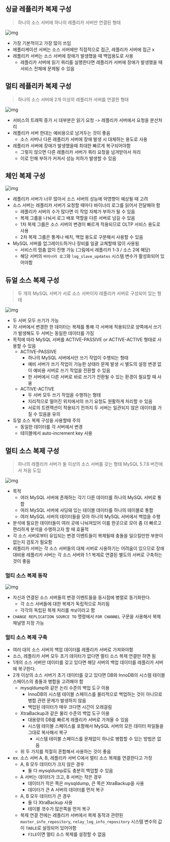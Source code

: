 ## 싱글 레플리카 복제 구성
> 하나의 소스 서버에 하나의 레플리카 서버만 연결된 형태

![img](./img/16.13%20싱글%20레플리카%20복제%20구성.png)
- 가장 기본적이고 가장 많이 쓰임
- 애플리케이션 서버는 소스 서버에만 직접적으로 접근, 레플리카 서버에 접근 x
- 레플리카 서버는 소스 서버에 장애가 발생했을 때 백업용도로 사용
  - 레플리카 서버에 읽기 쿼리를 실행한다면 레플리카 서버에 장애가 발생했을 때 서비스 전체에 문제될 수 있음

## 멀티 레플리카 복제 구성
> 하나의 소스 서버에 2개 이상의 레플리카 서버를 연결한 형태

![img](./img/16.14%20멀티%20레플리카%20복제%20구성.png)
- 서비스의 트래픽 증가 시 대부분은 읽기 요청 -> 레플리카 서버에서 요청을 분산처리
- 레플리카 서버 한대는 예비용으로 남겨두는 것이 좋음
  - 소스 서버나 다른 레플리카 서버에 장애 발생 시 대체하는 용도로 사용
- 레플리카 서버에 장애가 발생했을때 최대한 빠르게 복구되어야함
  - 그렇지 않으면 다른 레플리카 서버가 쿼리 요청을 넘겨받아서 처리
  - 이로 인해 부하가 커져서 성능 저하가 발생할 수 있음

## 체인 복제 구성
![img](./img/16.15%20체인%20복제%20구성.png)
- 레플리카 서버가 너무 많아서 소스 서버의 성능에 악영향이 예상될 때 고려
- 소스 서버는 레플리카 서버가 요청할 때마다 바이너리 로그를 읽어서 전달해야 함
  - 레플리카 서버의 수가 많다면 이 작업 자체가 부하가 될 수 있음
  - 복제 그룹을 나눠서 로그 배포 역할을 다른 서버로 넘길 수 있음
  - 1차 복제 그룹은 소스 서버의 변경이 빠르게 적용되므로 OLTP 서비스 용도로 사용
  - 2차 복제 그룹은 통계나 배치, 백업 용도로 구분해서 사용할 수 있음
- MySQL 서버를 업그레이드하거나 장비를 일괄 교체할때 많이 사용됨
  - 서비스의 멈춤 없이 진행 가능 (그림에서 레플리카 1-3 / 소스 2에 해당)
  - 해당 서버의 `바이너리 로그`와 `log_slave_updates` 시스템 변수가 활성화되어 있어야함

## 듀얼 소스 복제 구성
> 두 개의 MySQL 서버가 서로 소스 서버이자 레플리카 서버로 구성되어 있는 형태

![img](./img/16.20%20듀얼%20소스%20복제%20구성.png)
- 두 서버 모두 쓰기가 가능
- 각 서버에서 변경한 한 데이터는 복제를 통해 각 서버에 적용되므로 양쪽에서 쓰기가 발생해도 두 서버는 동일한 데이터를 가짐
- 목적에 따라 MySQL 서버를 ACTIVE-PASSIVE or ACTIVE-ACTIVE 형태로 사용할 수 있음
  - ACTIVE-PASSIVE
    - 하나의 MySQL 서버에서만 쓰기 작업이 수행되는 형태
    - 예비 서버가 쓰기 작업이 가능한 상태라 문제 발생 시 별도의 설정 변경 없이 예비용 서버로 쓰기 작업을 전환할 수 있음
    - 한 서버에서 다른 서버로 바로 쓰기가 전환될 수 있는 환경이 필요할 때 사용
  - ACTIVE-ACTIVE
    - 두 서버 모두 쓰기 작업을 수행하는 형태
    - 지리적으로 떨어진 위치에서의 쓰기 요청도 원활하게 처리할 수 있음
    - 서로의 트랜잭션이 적용되기 전까지 두 서버는 일관되지 않은 데이터를 가질 수 있음을 유의
- 듀얼 소스 복제 구성을 사용할때 주의
  - 동일한 데이터를 각 서버에서 변경
  - 테이블에서 auto-increment key 사용

## 멀티 소스 복제 구성
> 하나의 레플리카 서버가 둘 이상의 소스 서버를 갖는 형태
> MySQL 5.7.6 버전에서 처음 도입

![img](./img/16.21%20멀티%20소스%20복제%20구성.png)
- 목적
  - 여러 MySQL 서버에 존재하는 각기 다른 데이터를 하나의 MySQL 서버로 통합
  - 여러 MySQL 서버에 샤딩돼 있는 테이블 데이터를 하나의 테이블로 통합
  - 여러 MySQL 서버의 데이터들을 모아 하나의 MySQL 서버에서 백업을 수행
- 분석에 필요한 데이터들이 여러 곳에 나눠져있어 이를 한곳으로 모아 좀 더 빠르고 편리하게 분석을 수행하고자 할 때 효율적
- 각 소스 서버로부터 유입되는 변경 이벤트들이 복제될때 충돌을 일으킬만한 부분이 없는지 검토가 필요함
- 레플리카 서버는 각 소스 서버들의 대체 서버로 사용하기는 어려움이 있으므로 장애 대비용 레플리카 서버는 각 소스 서버와 1:1 복제로 연결된 별도의 서버로 구축하는 것이 좋음

### 멀티 소스 복제 동작
![img](./img/16.22%20멀티%20소스%20복제%20동작%20방식.png)
- 자신과 연결된 소스 서버들의 변경 이벤트들을 동시점에 병렬로 동기화한다.
  - 각 소스 서버들에 대한 복제가 독립적으로 처리됨
  - 각각의 독립된 복제 처리를 `채널`이라고 함
- `CHANGE REPLICATION SOURCE TO` 명령에서 `FOR CHANNEL` 구문을 사용해서 복제 채널명 지정 가능

### 멀티 소스 복제 구축
- 여러 대의 소스 서버의 백업 데이터를 레플리카 서버로 가져와야함
- 소스, 레플리카 서버 모두 초기 데이터가 없다면 멀티 소스 복제 연결만 하면 됨
- 1개의 소스 서버만 데이터를 갖고 있다면 해당 서버의 백업 데이터를 레플리카 서버에 복구한다.
- 2개 이상의 소스 서버가 초기 데이터를 갖고 있다면 DB와 InnoDB의 시스템 테이블 스페이스의 충돌과 병합을 고려해야 함
  - mysqldump와 같은 논리 수준의 백업 도구 이용
    - InnoDB의 시스템 테이블 스페이스를 물리적으로 백업하는 것이 아니므로 병합 관련 문제가 발생하지 않음
    - 백업된 데이터가 매우 크다면 시간이 오래걸림
  - XtraBackup과 같은 물리 수준의 백업 도구 이용
    - 대용량의 DB를 빠르게 레플리카 서버로 가져올 수 있음
    - 시스템 테이블 스페이스를 포함해서 MySQL 서버의 모든 데이터 파일들을 그대로 복사해서 복구
      - 시스템 테이블 스페이스를 문제없이 하나로 병합할 수 있는 방법은 없음
  - 위 두 가지를 적절히 혼합해서 사용하는 것이 좋음
- ex. 소스 서버 A, B, 레플리카 서버 C에서 멀티 소스 복제를 연결한다고 가정
  - A, B 모두 데이터가 크지 않은 경우
    - 둘 다 mysqldump로도 충분히 백업할 수 있음
  - A 서버는 데이터가 크고, B 서버는 작은 경우
    - 데이터가 작은 쪽은 mysqldump, 큰 쪽은 XtraBackup을 사용
    - 데이터가 큰 A 서버의 데이터를 먼저 복구
  - A, B 모두 데이터가 큰 경우
    - 둘 다 XtraBackup 사용
    - 테이블 갯수가 많은쪽을 먼저 복구
  - 복제 연결 전에는 레플리카 서버에서 복제 동작과 관련된 `master_info_repository`, `relay_log_info_repository` 시스템 변수의 값이 `TABLE`로 설정되어 있어야함
    - `FILE`이면 멀티 소스 복제를 설정할 수 없음
